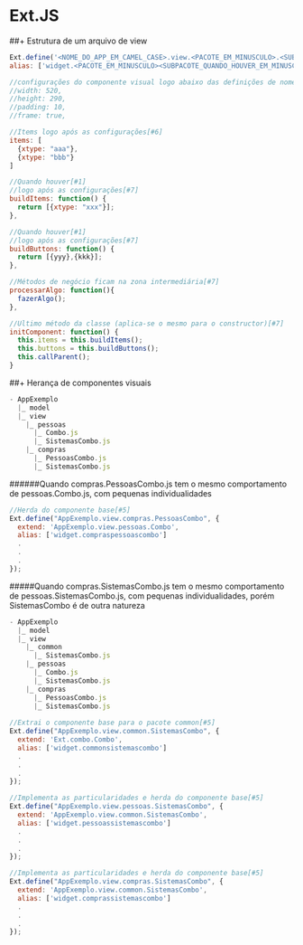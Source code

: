 Ext.JS
=

##+ Estrutura de um arquivo de view

```javascript
Ext.define('<NOME_DO_APP_EM_CAMEL_CASE>.view.<PACOTE_EM_MINUSCULO>.<SUBPACOTE_QUANDO_HOUVER_EM_MINUSCULO>.<CLASSE_DO_COMPONENTE_EM_CAMEL_CASE>', {
alias: ['widget.<PACOTE_EM_MINUSCULO><SUBPACOTE_QUANDO_HOUVER_EM_MINUSCULO><CLASSE_DO_COMPONENTE_EM_MINUSCULO>'],

//configurações do componente visual logo abaixo das definições de nome
//width: 520,
//height: 290,
//padding: 10,
//frame: true,

//Items logo após as configurações[#6]
items: [
  {xtype: "aaa"},
  {xtype: "bbb"}
]

//Quando houver[#1]
//logo após as configurações[#7]
buildItems: function() {
  return [{xtype: "xxx"}];
},

//Quando houver[#1]
//logo após as configurações[#7]
buildButtons: function() {
  return [{yyy},{kkk}];
},

//Métodos de negócio ficam na zona intermediária[#7]
processarAlgo: function(){
  fazerAlgo();
},

//Ultimo método da classe (aplica-se o mesmo para o constructor)[#7]
initComponent: function() {
  this.items = this.buildItems();
  this.buttons = this.buildButtons();
  this.callParent();
}
```

##+ Herança de componentes visuais
```javascript
- AppExemplo
  |_ model
  |_ view
    |_ pessoas
      |_ Combo.js
      |_ SistemasCombo.js
    |_ compras
      |_ PessoasCombo.js
      |_ SistemasCombo.js
```

######Quando compras.PessoasCombo.js tem o mesmo comportamento de pessoas.Combo.js, com pequenas individualidades
```javascript
//Herda do componente base[#5]
Ext.define("AppExemplo.view.compras.PessoasCombo", {
  extend: 'AppExemplo.view.pessoas.Combo',
  alias: ['widget.compraspessoascombo']
  .
  .
  .
});
```

#####Quando compras.SistemasCombo.js tem o mesmo comportamento de pessoas.SistemasCombo.js, com pequenas individualidades, porém SistemasCombo é de outra natureza
```javascript
- AppExemplo
  |_ model
  |_ view
    |_ common
      |_ SistemasCombo.js
    |_ pessoas
      |_ Combo.js
      |_ SistemasCombo.js
    |_ compras
      |_ PessoasCombo.js
      |_ SistemasCombo.js
      
//Extrai o componente base para o pacote common[#5]
Ext.define("AppExemplo.view.common.SistemasCombo", {
  extend: 'Ext.combo.Combo',
  alias: ['widget.commonsistemascombo']
  .
  .
  .
});

//Implementa as particularidades e herda do componente base[#5]
Ext.define("AppExemplo.view.pessoas.SistemasCombo", {
  extend: 'AppExemplo.view.common.SistemasCombo',
  alias: ['widget.pessoassistemascombo']
  .
  .
  .
});

//Implementa as particularidades e herda do componente base[#5]
Ext.define("AppExemplo.view.compras.SistemasCombo", {
  extend: 'AppExemplo.view.common.SistemasCombo',
  alias: ['widget.comprassistemascombo']
  .
  .
  .
});
```
